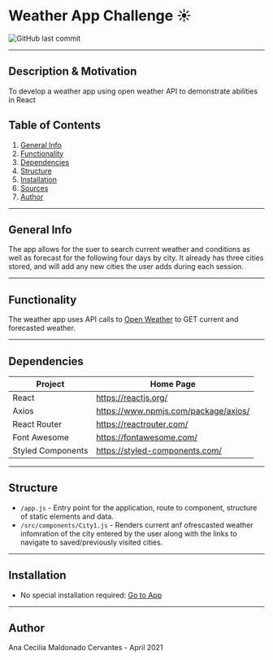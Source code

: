 # Weather App Challenge ☀️

![GitHub last commit](https://img.shields.io/github/last-commit/anacem1977/weather-app?style=for-the-badge)

---

## Description & Motivation
To develop a weather app using open weather API to demonstrate abilities in React

## Table of Contents
1. [General Info](#general-info)
3. [Functionality](#functionality)
5. [Dependencies](#dependencies)
6. [Structure](#structure)
7. [Installation](#installation)
8. [Sources](#sources)
9. [Author](#author)

---

## General Info
The app allows for the suer to search current weather and conditions as well as forecast for the following four days by city. It already has three cities stored, and will add any new cities the user adds during each session.

---

## Functionality
The weather app uses API calls to [Open Weather](https://api.openweathermap.org) to GET current and forecasted weather.

---

## Dependencies
| Project      | Home Page                                    |
|--------------|----------------------------------------------|
| React        | <https://reactjs.org/>                       |
| Axios       | <https://www.npmjs.com/package/axios/>                |
| React Router  | <https://reactrouter.com/> |
| Font Awesome         | <https://fontawesome.com/>                        |
| Styled Components         | <https://styled-components.com/>                        |

---

## Structure
- `/app.js` - Entry point for the application, route to component, structure of static elements and data.
- `/src/components/City1.js` - Renders current anf ofrescasted weather infomration of the city entered by the user along with the links to navigate to saved/previously visited cities.

---

## Installation
+ No special installation required: [Go to App](http://beer-encyclopaedia.surge.sh)

---

## Author
Ana Cecilia Maldonado Cervantes - April 2021